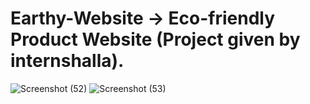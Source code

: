 # Earthy-Website -> Eco-friendly Product Website (Project given by internshalla).
![Screenshot (52)](https://user-images.githubusercontent.com/100995198/224267458-b4f2b599-c5dc-4570-875b-e2f7b50e6006.png)
![Screenshot (53)](https://user-images.githubusercontent.com/100995198/224267518-6b25731a-06ef-45a4-9097-5321ebca3020.png)
